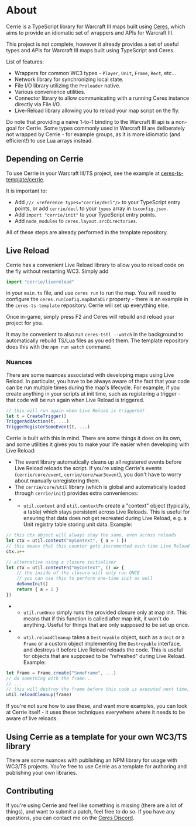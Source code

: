 # About

Cerrie is a TypeScript library for Warcraft III maps built using [Ceres](https://github.com/ceres-wc3/ceres), which aims to provide an idiomatic set of wrappers and APIs for Warcraft III.

This project is not complete, however it already provides a set of useful types and APIs for Warcraft III maps built using TypeScript and Ceres.

List of features:

-   Wrappers for common WC3 types - `Player`, `Unit`, `Frame`, `Rect`, etc...
-   Network library for synchronizing local state.
-   File I/O library utilizing the `Preloader` native.
-   Various convenience utilities.
-   Connector library to allow communicating with a running Ceres instance directly via File I/O.
-   Live-Reload library allowing you to reload your map script on the fly.

Do note that providing a naive 1-to-1 binding to the Warcraft III api is a non-goal for Cerrie. Some types commonly used in Warcraft III are deliberately not wrapped by Cerrie - for example groups, as it is more idiomatic (and efficient!) to use Lua arrays instead.

## Depending on Cerrie

To use Cerrie in your Warcraft III/TS project, see the example at [ceres-ts-template/cerrie](https://github.com/ceres-wc3/ceres-ts-template/tree/cerrie).

It is important to:

-   Add `/// <reference types="cerrie/decl"/>` to your TypeScript entry points, or add `cerrie/decl` to your `types` array in `tsconfig.json`.
-   Add `import "cerrie/init"` to your TypeScript entry points.
-   Add `node_modules` to `ceres.layout.srcDirectories`.

All of these steps are already performed in the template repository.

## Live Reload

Cerrie has a convenient Live Reload library to allow you to reload code on the fly without restarting WC3. Simply add

```ts
import "cerrie/livereload"
```

in your `main.ts` file, and use `ceres run` to run the map. You will need to configure the `ceres.runConfig.mapDataDir` property - there is an example in the `ceres-ts-template` repository. Cerrie will set up everything else.

Once in-game, simply press F2 and Ceres will rebuild and reload your project for you.

It may be convenient to also run `ceres-tstl --watch` in the background to automatically rebuild TS/Lua files as you edit them. The template repository does this with the `npm run watch` command.

### Nuances

There are some nuances associated with developing maps using Live Reload. In particular, you have to be always aware of the fact that your code can be run multiple times during the map's lifecycle. For example, if you create anything in your scripts at init time, such as registering a trigger - that code will be run again when Live Reload is triggered.

```ts
// this will run again when Live Reload is triggered!
let t = CreateTrigger()
TriggerAddAction(t, ...)
TriggerRegisterSomeEvent(t, ...)
```

Cerrie is built with this in mind. There are some things it does on its own, and some utilities it gives you to make your life easier when developing with Live Reload:

-   The event library automatically cleans up all registered events before Live Reload reloads the script. If you're using Cerrie's events (`cerrie/core/event`, `cerrie/core/war3event`), you don't have to worry about manually unregistering them.
-   The `cerrie/core/util` library (which is global and automatically loaded through `cerrie/init`) provides extra conveniences:
-   -   `util.context` and `util.contextFn` create a "context" object (typically, a table) which stays persistent across Live Reloads. This is useful for ensuring that data does not get recreated during Live Reload, e.g. a Unit registry table storing unit data. Example:

```ts
// this ctx object will always stay the same, even across reloads
let ctx = util.context("myContext", { a = 1 })
// this means that this counter gets incremented each time Live Reload is triggered, and doesn't get reset
ctx.a++

// alternative using a closure initializer
let ctx = util.contextFn("myContext", () => {
    // the inside of the closure will only run ONCE
    // you can use this to perform one-time init as well
    doSomeInit()
    return { a = 1 }
})
```

-   -   `util.runOnce` simply runs the provided closure only at map init. This means that if this function is called after map init, it won't do anything. Useful for things that are only supposed to be set up once.
-   -   `util.reloadCleanup` takes a `Destroyable` object, such as a `Unit` or a `Frame` or a custom object implementing the `Destroyable` interface, and destroys it before Live Reload reloads the code. This is useful for objects that are supposed to be "refreshed" during Live Reload. Example:

```ts
let frame = Frame.create("SomeFrame", ...)
// do something with the frame...
// ...
// this will destroy the frame before this code is executed next time, allowing the frame to be fully reinitialized
util.reloadCleanup(frame)
```

If you're not sure how to use these, and want more examples, you can look at Cerrie itself - it uses these techniques everywhere where it needs to be aware of live reloads.

## Using Cerrie as a template for your own WC3/TS library

There are some nuances with publishing an NPM library for usage with WC3/TS projects. You're free to use Cerrie as a template for authoring and publishing your own libraries.

## Contributing

If you're using Cerrie and feel like something is missing (there are a lot of things), and want to submit a patch, feel free to do so. If you have any questions, you can contact me on the [Ceres Discord](https://discord.gg/M4KXP9a).

